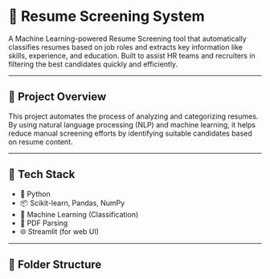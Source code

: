 # 📄 Resume Screening System

A Machine Learning-powered Resume Screening tool that automatically classifies resumes based on job roles and extracts key information like skills, experience, and education. Built to assist HR teams and recruiters in filtering the best candidates quickly and efficiently.

---

## 🚀 Project Overview

This project automates the process of analyzing and categorizing resumes. By using natural language processing (NLP) and machine learning, it helps reduce manual screening efforts by identifying suitable candidates based on resume content.

---

## 🧰 Tech Stack

- 🐍 Python
- 📦 Scikit-learn, Pandas, NumPy
- 🧠 Machine Learning (Classification)
- 📄 PDF Parsing
- 🌐 Streamlit (for web UI)

---

## 📁 Folder Structure

